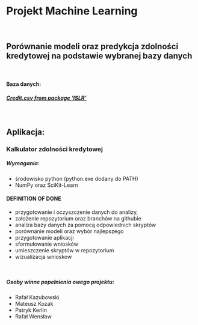 # **Projekt Machine Learning**
&nbsp;
&nbsp;
## Porównanie modeli oraz predykcja zdolności kredytowej na podstawie wybranej bazy danych
&nbsp;
&nbsp;
#### Baza danych:
##### [Credit.csv from package ‘ISLR’](http://faculty.marshall.usc.edu/gareth-james/ISL/Credit.csv)
&nbsp;
&nbsp;
## Aplikacja:
### Kalkulator zdolności kredytowej
##### Wymagania:
- środowisko python (python.exe dodany do PATH)
- NumPy oraz SciKit-Learn
&nbsp;
&nbsp;
&nbsp;
#### DEFINITION OF DONE
- przygotowanie i oczyszczenie danych do analizy,
- założenie repozytorium oraz branchów na githubie
- analiza bazy danych za pomocą odpowiednich skryptów
- porównanie modeli oraz wybór najlepszego
- przygotowanie aplikacji
- sformułowanie wniosków
- umieszczenie skryptów w repozytorium
- wizualizacja wnioskow

&nbsp;
&nbsp;
&nbsp;
##### Osoby winne popełnienia owego projektu:
- Rafał Kazubowski
- Mateusz Kozak
- Patryk Kerlin
- Rafał Wensław
